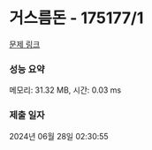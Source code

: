 # 거스름돈 - 175177/1 

[문제 링크](https://level.goorm.io/exam/175177/%EA%B1%B0%EC%8A%A4%EB%A6%84-%EB%8F%88/quiz/1) 

### 성능 요약

메모리: 31.32 MB, 시간: 0.03 ms

### 제출 일자

2024년 06월 28일 02:30:55

